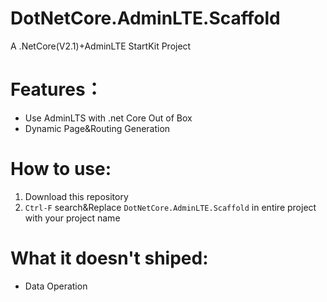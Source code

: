 # DotNetCore.AdminLTE.Scaffold
A .NetCore(V2.1)+AdminLTE StartKit Project

# Features：
- Use AdminLTS with .net Core Out of Box  
- Dynamic Page&Routing Generation


# How to use:
1. Download this repository
2. `Ctrl-F` search&Replace `DotNetCore.AdminLTE.Scaffold` in entire project with your project name

# What it doesn't shiped:
- Data Operation
